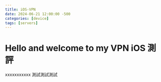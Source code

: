 ```yaml
---
title: iOS-VPN
date: 2024-06-21 12:00:00 -500
categories: [device]
tags: [servers]
---
```



# Hello and welcome to my VPN iOS 測評
xxxxxxxxxxx 測試測試測試